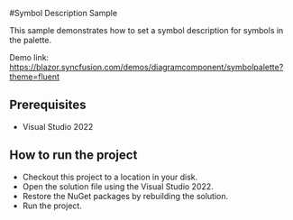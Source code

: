 #Symbol Description Sample

This sample demonstrates how to set a symbol description for symbols in the palette.

Demo link:
https://blazor.syncfusion.com/demos/diagramcomponent/symbolpalette?theme=fluent




## Prerequisites

* Visual Studio 2022

## How to run the project

* Checkout this project to a location in your disk.
* Open the solution file using the Visual Studio 2022.
* Restore the NuGet packages by rebuilding the solution.
* Run the project.
